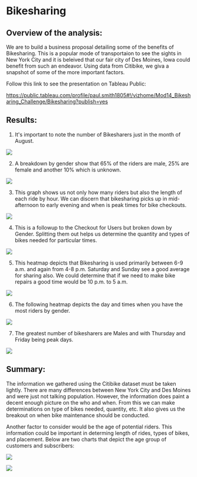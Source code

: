 # Bikesharing

## Overview of the analysis:  

We are to build a business proposal detailing some of the benefits of Bikesharing.  This is a popular mode of transportaion to see the sights in New York City and it is beleived that our fair city of Des Moines, Iowa could benefit from such an endeavor.  Using data from Citibike, we giva a snapshot of some of the more important factors. 

Follow this link to see the presentation on Tableau Public:

https://public.tableau.com/profile/paul.smith1805#!/vizhome/Mod14_Bikesharing_Challenge/Bikesharing?publish=yes

## Results:

1. It's important to note the number of Bikesharers just in the month of August.

![](https://github.com/PJ427/Bikesharing/blob/main/Resources/Number_of_Trips.PNG)

2. A breakdown by gender show that 65% of the riders are male, 25% are female and another 10% which is unknown. 

![](https://github.com/PJ427/Bikesharing/blob/main/Resources/Gender_Breakdown.PNG)

3. This graph shows us not only how many riders but also the length of each ride by hour.  We can discern that bikesharing picks up in mid-afternoon to early evening and when is peak times for bike checkouts.

![](https://github.com/PJ427/Bikesharing/blob/main/Resources/Checkout_Times_by_Users.PNG)

4.  This is a followup to the Checkout for Users but broken down by Gender.  Splitting them out helps us determine the quantity and types of bikes needed for particular times.

![](https://github.com/PJ427/Bikesharing/blob/main/Resources/Checkout_Times_by_Gender.PNG)

5.  This heatmap depicts that Bikesharing is used primarily between 6-9 a.m. and again from 4-8 p.m.  Saturday and Sunday see a good average for sharing also.  We could determine that if we need to make bike repairs a good time would be 10 p.m. to 5 a.m.

![](https://github.com/PJ427/Bikesharing/blob/main/Resources/Trips_by_Weekdayper_Hour.PNG)

6. The following heatmap depicts the day and times when you have the most riders by gender.

![](https://github.com/PJ427/Bikesharing/blob/main/Resources/Trips_by_Weekdayper_Hour.PNG)

7.  The greatest number of bikesharers are Males and with Thursday and Friday being peak days.

![](https://github.com/PJ427/Bikesharing/blob/main/Resources/User_Trips_by_Gender_by_Weekday.PNG)

## Summary:

The information we gathered using the Citibike dataset must be taken lightly.  There are many differences between New York City and Des Moines and were just not talking population.  However, the information does paint a decent enough picture on the who and when.  From this we can make determinations on type of bikes needed, quantity, etc.  It also gives us the breakout on when bike maintenance should be conducted.

Another factor to consider would be the age of potential riders.  This information could be important in determing length of rides, types of bikes, and placement.  Below are two charts that depict the age group of customers and subscribers:

![](https://github.com/PJ427/Bikesharing/blob/main/Resources/Birth_Year_of_Riders.PNG)

![](https://github.com/PJ427/Bikesharing/blob/main/Resources/User_Trips_by_Birth_Year.PNG)


